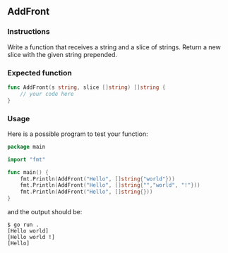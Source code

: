 ## AddFront

### Instructions

Write a function that receives a string and a slice of strings. Return a new slice with the given string prepended.

### Expected function 

```go
func AddFront(s string, slice []string) []string {
    // your code here
}
```

### Usage

Here is a possible program to test your function:

```go
package main

import "fmt"

func main() {
    fmt.Println(AddFront("Hello", []string{"world"}))
    fmt.Println(AddFront("Hello", []string{"","world", "!"}))
    fmt.Println(AddFront("Hello", []string{}))
}
```

and the output should be:

```console
$ go run .
[Hello world]
[Hello world !]
[Hello]
```